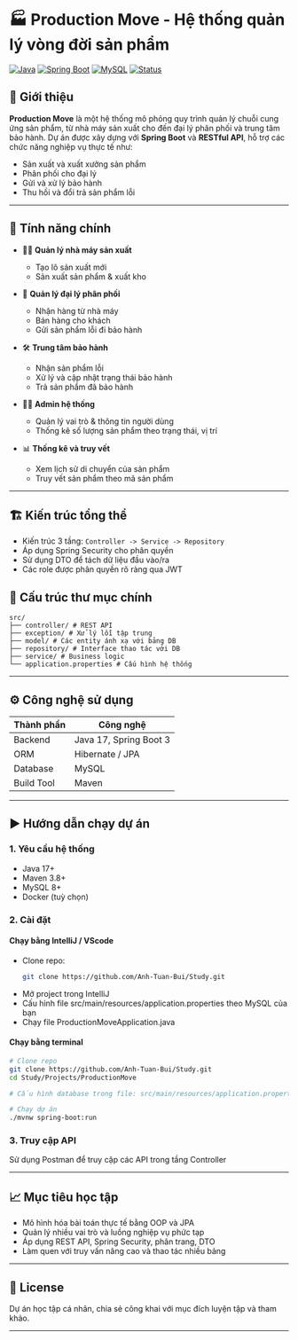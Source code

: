 # 🏭 Production Move - Hệ thống quản lý vòng đời sản phẩm

[![Java](https://img.shields.io/badge/Java-17-blue)]()
[![Spring Boot](https://img.shields.io/badge/Spring%20Boot-3.2-green)]()
[![MySQL](https://img.shields.io/badge/Database-MySQL-blue)]()
[![Status](https://img.shields.io/badge/status-Student%20Project-lightgrey)]()

## 📘 Giới thiệu
**Production Move** là một hệ thống mô phỏng quy trình quản lý chuỗi cung ứng sản phẩm, từ nhà máy sản xuất cho đến đại lý phân phối và trung tâm bảo hành. Dự án được xây dựng với **Spring Boot** và **RESTful API**, hỗ trợ các chức năng nghiệp vụ thực tế như:
- Sản xuất và xuất xưởng sản phẩm
- Phân phối cho đại lý
- Gửi và xử lý bảo hành
- Thu hồi và đổi trả sản phẩm lỗi

---

## 🎯 Tính năng chính
- 🧑‍🏭 **Quản lý nhà máy sản xuất**
  - Tạo lô sản xuất mới
  - Sản xuất sản phẩm & xuất kho

- 🏪 **Quản lý đại lý phân phối**
  - Nhận hàng từ nhà máy
  - Bán hàng cho khách
  - Gửi sản phẩm lỗi đi bảo hành

- 🛠️ **Trung tâm bảo hành**
  - Nhận sản phẩm lỗi
  - Xử lý và cập nhật trạng thái bảo hành
  - Trả sản phẩm đã bảo hành

- 🧑‍💼 **Admin hệ thống**
  - Quản lý vai trò & thông tin người dùng
  - Thống kê số lượng sản phẩm theo trạng thái, vị trí

- 📊 **Thống kê và truy vết**
  - Xem lịch sử di chuyển của sản phẩm
  - Truy vết sản phẩm theo mã sản phẩm

---

## 🏗️ Kiến trúc tổng thể
- Kiến trúc 3 tầng: `Controller -> Service -> Repository`
- Áp dụng Spring Security cho phân quyền
- Sử dụng DTO để tách dữ liệu đầu vào/ra
- Các role được phân quyền rõ ràng qua JWT

## 📁 Cấu trúc thư mục chính
```
src/
├── controller/ # REST API
├── exception/ # Xử lý lỗi tập trung
├── model/ # Các entity ánh xạ với bảng DB
├── repository/ # Interface thao tác với DB
├── service/ # Business logic
└── application.properties # Cấu hình hệ thống
```

---

## ⚙️ Công nghệ sử dụng

| Thành phần | Công nghệ |
|------------|-----------|
| Backend    | Java 17, Spring Boot 3 |
| ORM        | Hibernate / JPA |
| Database   | MySQL |
| Build Tool | Maven |

---

## ▶️ Hướng dẫn chạy dự án

### 1. Yêu cầu hệ thống
- Java 17+
- Maven 3.8+
- MySQL 8+
- Docker (tuỳ chọn)

### 2. Cài đặt
#### Chạy bằng IntelliJ / VScode
- Clone repo:
    ```bash
    git clone https://github.com/Anh-Tuan-Bui/Study.git
    ```
- Mở project trong IntelliJ
- Cấu hình file src/main/resources/application.properties theo MySQL của bạn
- Chạy file ProductionMoveApplication.java

#### Chạy bằng terminal
```bash
# Clone repo
git clone https://github.com/Anh-Tuan-Bui/Study.git
cd Study/Projects/ProductionMove

# Cấu hình database trong file: src/main/resources/application.properties

# Chạy dự án
./mvnw spring-boot:run
```

### 3. Truy cập API
Sử dụng Postman để truy cập các API trong tầng Controller

---

## 📈 Mục tiêu học tập
- Mô hình hóa bài toán thực tế bằng OOP và JPA
- Quản lý nhiều vai trò và luồng nghiệp vụ phức tạp
- Áp dụng REST API, Spring Security, phân trang, DTO
- Làm quen với truy vấn nâng cao và thao tác nhiều bảng

---

## 📄 License
Dự án học tập cá nhân, chia sẻ công khai với mục đích luyện tập và tham khảo.

---
